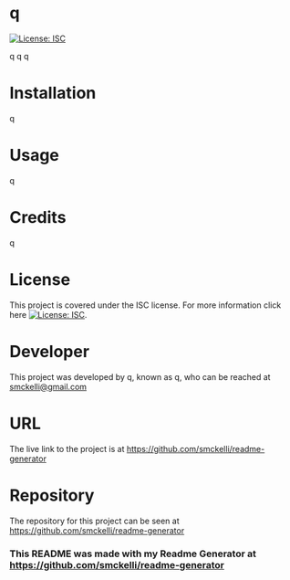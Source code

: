 
  
  # q

  [![License: ISC](https://img.shields.io/badge/License-ISC-blue.svg)](https://opensource.org/licenses/ISC)

  q q q

# Installation

q

# Usage

q

# Credits

q

# License
  This project is covered under the ISC license. For more information click here [![License: ISC](https://img.shields.io/badge/License-ISC-blue.svg)](https://opensource.org/licenses/ISC).

# Developer

This project was developed by q, known as q, who can be reached at <smckelli@gmail.com>

# URL

The live link to the project is at <https://github.com/smckelli/readme-generator>

# Repository

The repository for this project can be seen at <https://github.com/smckelli/readme-generator>

### This README was made with my Readme Generator at https://github.com/smckelli/readme-generator

